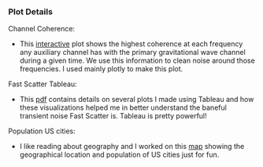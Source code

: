 ### Plot Details

Channel Coherence:
- This [interactive](channels_coherence.png) plot shows the highest coherence at each frequency any auxiliary channel has with the primary gravitational wave channel during a given time. We use this information to clean noise around those frequencies. I used mainly plotly to make this plot.

Fast Scatter Tableau:
- This [pdf](FS_Tableau.pdf) contains details on several plots I made using Tableau and how these visualizations helped me in better understand the baneful transient noise Fast Scatter is. Tableau is pretty powerful!

Population US cities:
- I like reading about geography and I worked on this [map](population_us_cities.png) showing the geographical location and population of US cities just for fun. 
